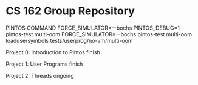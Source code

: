 CS 162 Group Repository
=======================

PINTOS COMMAND
FORCE_SIMULATOR=--bochs PINTOS_DEBUG=1 pintos-test multi-oom
FORCE_SIMULATOR=--bochs pintos-test multi-oom
loadusersymbols tests/userprog/no-vm/multi-oom

Project 0: Introduction to Pintos
finish

Project 1: User Programs 
finish

Project 2: Threads
ongoing